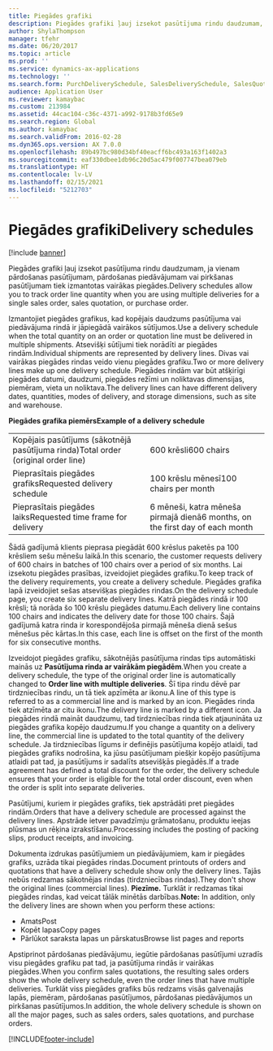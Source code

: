```yaml
---
title: Piegādes grafiki
description: Piegādes grafiki ļauj izsekot pasūtījuma rindu daudzumam, ja vienam pārdošanas pasūtījumam, pārdošanas piedāvājumam vai pirkšanas pasūtījumam tiek izmantotas vairākas piegādes.
author: ShylaThompson
manager: tfehr
ms.date: 06/20/2017
ms.topic: article
ms.prod: ''
ms.service: dynamics-ax-applications
ms.technology: ''
ms.search.form: PurchDeliverySchedule, SalesDeliverySchedule, SalesQuotationDeliverySchedule, SalesQuotationDeliverySchedule
audience: Application User
ms.reviewer: kamaybac
ms.custom: 213984
ms.assetid: 44cac104-c36c-4371-a992-9178b3fd65e9
ms.search.region: Global
ms.author: kamaybac
ms.search.validFrom: 2016-02-28
ms.dyn365.ops.version: AX 7.0.0
ms.openlocfilehash: 89b497bc980d34bf40eacff6bc493a163f1402a3
ms.sourcegitcommit: eaf330dbee1db96c20d5ac479f007747bea079eb
ms.translationtype: HT
ms.contentlocale: lv-LV
ms.lasthandoff: 02/15/2021
ms.locfileid: "5212703"
---
```

# <a name="delivery-schedules"></a><span data-ttu-id="8156a-103">Piegādes grafiki</span><span class="sxs-lookup"><span data-stu-id="8156a-103">Delivery schedules</span></span>

[!include [banner](../includes/banner.md)]

<span data-ttu-id="8156a-104">Piegādes grafiki ļauj izsekot pasūtījuma rindu daudzumam, ja vienam pārdošanas pasūtījumam, pārdošanas piedāvājumam vai pirkšanas pasūtījumam tiek izmantotas vairākas piegādes.</span><span class="sxs-lookup"><span data-stu-id="8156a-104">Delivery schedules allow you to track order line quantity when you are using multiple deliveries for a single sales order, sales quotation, or purchase order.</span></span>

<span data-ttu-id="8156a-105">Izmantojiet piegādes grafikus, kad kopējais daudzums pasūtījuma vai piedāvājuma rindā ir jāpiegādā vairākos sūtījumos.</span><span class="sxs-lookup"><span data-stu-id="8156a-105">Use a delivery schedule when the total quantity on an order or quotation line must be delivered in multiple shipments.</span></span> <span data-ttu-id="8156a-106">Atsevišķi sūtījumi tiek norādīti ar piegādes rindām.</span><span class="sxs-lookup"><span data-stu-id="8156a-106">Individual shipments are represented by delivery lines.</span></span> <span data-ttu-id="8156a-107">Divas vai vairākas piegādes rindas veido vienu piegādes grafiku.</span><span class="sxs-lookup"><span data-stu-id="8156a-107">Two or more delivery lines make up one delivery schedule.</span></span> <span data-ttu-id="8156a-108">Piegādes rindām var būt atšķirīgi piegādes datumi, daudzumi, piegādes režīmi un noliktavas dimensijas, piemēram, vieta un noliktava.</span><span class="sxs-lookup"><span data-stu-id="8156a-108">The delivery lines can have different delivery dates, quantities, modes of delivery, and storage dimensions, such as site and warehouse.</span></span>  

<span data-ttu-id="8156a-109">**Piegādes grafika piemērs**</span><span class="sxs-lookup"><span data-stu-id="8156a-109">**Example of a delivery schedule**</span></span>

|                                   |                                          |
|-----------------------------------|------------------------------------------|
| <span data-ttu-id="8156a-110">Kopējais pasūtījums (sākotnējā pasūtījuma rinda)</span><span class="sxs-lookup"><span data-stu-id="8156a-110">Total order (original order line)</span></span> | <span data-ttu-id="8156a-111">600 krēsli</span><span class="sxs-lookup"><span data-stu-id="8156a-111">600 chairs</span></span>                               |
| <span data-ttu-id="8156a-112">Pieprasītais piegādes grafiks</span><span class="sxs-lookup"><span data-stu-id="8156a-112">Requested delivery schedule</span></span>       | <span data-ttu-id="8156a-113">100 krēslu mēnesī</span><span class="sxs-lookup"><span data-stu-id="8156a-113">100 chairs per month</span></span>                     |
| <span data-ttu-id="8156a-114">Pieprasītais piegādes laiks</span><span class="sxs-lookup"><span data-stu-id="8156a-114">Requested time frame for delivery</span></span> | <span data-ttu-id="8156a-115">6 mēneši, katra mēneša pirmajā dienā</span><span class="sxs-lookup"><span data-stu-id="8156a-115">6 months, on the first day of each month</span></span> |

<span data-ttu-id="8156a-116">Šādā gadījumā klients pieprasa piegādāt 600 krēslus paketēs pa 100 krēsliem sešu mēnešu laikā.</span><span class="sxs-lookup"><span data-stu-id="8156a-116">In this scenario, the customer requests delivery of 600 chairs in batches of 100 chairs over a period of six months.</span></span> <span data-ttu-id="8156a-117">Lai izsekotu piegādes prasības, izveidojiet piegādes grafiku.</span><span class="sxs-lookup"><span data-stu-id="8156a-117">To keep track of the delivery requirements, you create a delivery schedule.</span></span> <span data-ttu-id="8156a-118">Piegādes grafika lapā izveidojiet sešas atsevišķas piegādes rindas.</span><span class="sxs-lookup"><span data-stu-id="8156a-118">On the delivery schedule page, you create six separate delivery lines.</span></span> <span data-ttu-id="8156a-119">Katrā piegādes rindā ir 100 krēsli; tā norāda šo 100 krēslu piegādes datumu.</span><span class="sxs-lookup"><span data-stu-id="8156a-119">Each delivery line contains 100 chairs and indicates the delivery date for those 100 chairs.</span></span> <span data-ttu-id="8156a-120">Šajā gadījumā katra rinda ir korespondējoša pirmajā mēneša dienā sešus mēnešus pēc kārtas.</span><span class="sxs-lookup"><span data-stu-id="8156a-120">In this case, each line is offset on the first of the month for six consecutive months.</span></span>  

<span data-ttu-id="8156a-121">Izveidojot piegādes grafiku, sākotnējās pasūtījuma rindas tips automātiski mainās uz **Pasūtījuma rinda ar vairākām piegādēm**.</span><span class="sxs-lookup"><span data-stu-id="8156a-121">When you create a delivery schedule, the type of the original order line is automatically changed to **Order line with multiple deliveries**.</span></span> <span data-ttu-id="8156a-122">Šī tipa rindu dēvē par tirdzniecības rindu, un tā tiek apzīmēta ar ikonu.</span><span class="sxs-lookup"><span data-stu-id="8156a-122">A line of this type is referred to as a commercial line and is marked by an icon.</span></span> <span data-ttu-id="8156a-123">Piegādes rinda tiek atzīmēta ar citu ikonu.</span><span class="sxs-lookup"><span data-stu-id="8156a-123">The delivery line is marked by a different icon.</span></span> <span data-ttu-id="8156a-124">Ja piegādes rindā maināt daudzumu, tad tirdzniecības rinda tiek atjaunināta uz piegādes grafika kopējo daudzumu.</span><span class="sxs-lookup"><span data-stu-id="8156a-124">If you change a quantity on a delivery line, the commercial line is updated to the total quantity of the delivery schedule.</span></span> <span data-ttu-id="8156a-125">Ja tirdzniecības līgums ir definējis pasūtījuma kopējo atlaidi, tad piegādes grafiks nodrošina, ka jūsu pasūtījumam piešķir kopējo pasūtījuma atlaidi pat tad, ja pasūtījums ir sadalīts atsevišķās piegādēs.</span><span class="sxs-lookup"><span data-stu-id="8156a-125">If a trade agreement has defined a total discount for the order, the delivery schedule ensures that your order is eligible for the total order discount, even when the order is split into separate deliveries.</span></span>  

<span data-ttu-id="8156a-126">Pasūtījumi, kuriem ir piegādes grafiks, tiek apstrādāti pret piegādes rindām.</span><span class="sxs-lookup"><span data-stu-id="8156a-126">Orders that have a delivery schedule are processed against the delivery lines.</span></span> <span data-ttu-id="8156a-127">Apstrāde ietver pavadzīmju grāmatošanu, produktu ieejas plūsmas un rēķina izrakstīšanu.</span><span class="sxs-lookup"><span data-stu-id="8156a-127">Processing includes the posting of packing slips, product receipts, and invoicing.</span></span>  

<span data-ttu-id="8156a-128">Dokumenta izdrukas pasūtījumiem un piedāvājumiem, kam ir piegādes grafiks, uzrāda tikai piegādes rindas.</span><span class="sxs-lookup"><span data-stu-id="8156a-128">Document printouts of orders and quotations that have a delivery schedule show only the delivery lines.</span></span> <span data-ttu-id="8156a-129">Tajās nebūs redzamas sākotnējas rindas (tirdzniecības rindas).</span><span class="sxs-lookup"><span data-stu-id="8156a-129">They don't show the original lines (commercial lines).</span></span> <span data-ttu-id="8156a-130">**Piezīme.** Turklāt ir redzamas tikai piegādes rindas, kad veicat tālāk minētās darbības.</span><span class="sxs-lookup"><span data-stu-id="8156a-130">**Note:** In addition, only the delivery lines are shown when you perform these actions:</span></span>

-   <span data-ttu-id="8156a-131">Amats</span><span class="sxs-lookup"><span data-stu-id="8156a-131">Post</span></span>
-   <span data-ttu-id="8156a-132">Kopēt lapas</span><span class="sxs-lookup"><span data-stu-id="8156a-132">Copy pages</span></span>
-   <span data-ttu-id="8156a-133">Pārlūkot saraksta lapas un pārskatus</span><span class="sxs-lookup"><span data-stu-id="8156a-133">Browse list pages and reports</span></span>

<span data-ttu-id="8156a-134">Apstiprinot pārdošanas piedāvājumu, iegūtie pārdošanas pasūtījumi uzradīs visu piegādes grafiku pat tad, ja pasūtījuma rindās ir vairākas piegādes.</span><span class="sxs-lookup"><span data-stu-id="8156a-134">When you confirm sales quotations, the resulting sales orders show the whole delivery schedule, even the order lines that have multiple deliveries.</span></span> <span data-ttu-id="8156a-135">Turklāt viss piegādes grafiks būs redzams visās galvenajās lapās, piemēram, pārdošanas pasūtījumos, pārdošanas piedāvājumos un pirkšanas pasūtījumos.</span><span class="sxs-lookup"><span data-stu-id="8156a-135">In addition, the whole delivery schedule is shown on all the major pages, such as sales orders, sales quotations, and purchase orders.</span></span>





[!INCLUDE[footer-include](../../includes/footer-banner.md)]